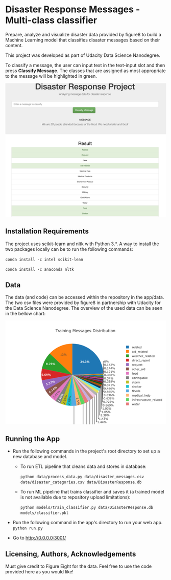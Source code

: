 # Disaster Response Messages - Multi-class classifier

Prepare, analyze and visualize disaster data provided by figure8 to build a Machine Learning model that classifies disaster messages based on their content. 

This project was developed as part of Udacity Data Science Nanodegree.

To classify a message, the user can input text in the text-input slot and then press __Classify Message__. The classes that are assigned as most appropriate to the message will be highlighted in green.

![Classify messages example](figures/example.png)

## Installation Requirements

The project uses scikit-learn and nltk with Python 3.*. A way to install the two packages locally can be to run the following commands:

`conda install -c intel scikit-lean`

`conda install -c anaconda nltk`

## Data
The data (and code) can be accessed within the repository in the app/data. The two csv files were provided by figure8 in partnership with Udacity for the Data Science Nanodegree.
The overview of the used data can be seen in the bellow chart:

![Training Data Overview](figures/pie-chart-messages.png)


## Running the App

* Run the following commands in the project's root directory to set up a new database and model.

    * To run ETL pipeline that cleans data and stores in database:

        `python data/process_data.py data/disaster_messages.csv data/disaster_categories.csv data/DisasterResponse.db`

    * To run ML pipeline that trains classifier and saves it (a trained model is not available due to repository upload limitations):

        `python models/train_classifier.py data/DisasterResponse.db models/classifier.pkl` 

* Run the following command in the app's directory to run your web app. 
    `python run.py`

* Go to http://0.0.0.0:3001/

## Licensing, Authors, Acknowledgements

Must give credit to Figure Eight for the data. Feel free to use the code provided here as you would like!
